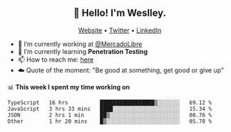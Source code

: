 <h2 align="center">👋 Hello! I'm Weslley.</h2>
<p align="center">
  <a href="http://weslleyneri.com.br">Website</a> •
  <a href="https://twitter.com/Weslley_Neri">Twitter</a> •
  <a href="https://www.linkedin.com/in/weslley-neri-3658908b">LinkedIn</a>
</p>


- 🔭 I’m currently working at [@MercadoLibre](https://github.com/mercadolibre)
- 🌱 I’m currently learning **Penetration Testing**
- 📫 How to reach me: [here](mailto:weslley39@gmail.com)
- ☁️ Quote of the moment: "Be good at something, get good or give up"

📊 **This week I spent my time working on**
<!--START_SECTION:waka-->

```text
TypeScript   16 hrs          █████████████████▒░░░░░░░   69.12 %
JavaScript   3 hrs 33 mins   ████░░░░░░░░░░░░░░░░░░░░░   15.34 %
JSON         2 hrs 1 min     ██▒░░░░░░░░░░░░░░░░░░░░░░   08.76 %
Other        1 hr 20 mins    █▒░░░░░░░░░░░░░░░░░░░░░░░   05.78 %
```

<!--END_SECTION:waka-->

<!-- Inspired by https://github.com/gruselhaus/gruselhaus -->